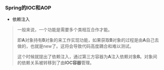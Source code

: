 ### Spring的IOC和AOP

- 依赖注入

> 一般来说，一个功能是需要多个类相互合作才能。
>
> 即**A**对象持有**B**对象的来工作实现功能，如果获取**B**对象的过程是由**A**自己去做的，也就是new了。这将会导致代码高度耦合和难以测试。
>
> 这个时候就提出了依赖注入，通过第三方容器为**A**注入依赖对象**B**。对象间的依赖关系被转移到了由**IOC容器**管理。